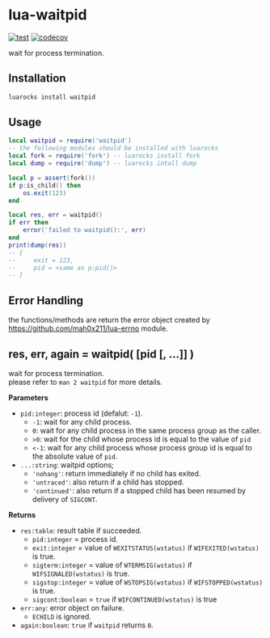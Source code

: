 # lua-waitpid

[![test](https://github.com/mah0x211/lua-waitpid/actions/workflows/test.yml/badge.svg)](https://github.com/mah0x211/lua-waitpid/actions/workflows/test.yml)
[![codecov](https://codecov.io/gh/mah0x211/lua-waitpid/branch/master/graph/badge.svg)](https://codecov.io/gh/mah0x211/lua-waitpid)

wait for process termination.

## Installation

```sh
luarocks install waitpid
```


## Usage

```lua
local waitpid = require('waitpid')
-- the following modules should be installed with luarocks
local fork = require('fork') -- luarocks install fork
local dump = require('dump') -- luarocks intall dump

local p = assert(fork())
if p:is_child() then
    os.exit(123)
end

local res, err = waitpid()
if err then
    error('failed to waitpid():', err)
end
print(dump(res))
-- {
--     exit = 123,
--     pid = <same as p:pid()>
-- }
```

## Error Handling

the functions/methods are return the error object created by https://github.com/mah0x211/lua-errno module.


## res, err, again = waitpid( [pid [, ...]] )

wait for process termination.  
please refer to `man 2 waitpid` for more details.

**Parameters**

- `pid:integer`: process id (defalut: `-1`).
    - `-1`: wait for any child process.
    - `0`: wait for any child process in the same process group as the caller.
    - `>0`: wait for the child whose process id is equal to the value of `pid`
    - `<-1`: wait for any child process whose process group id is equal to the absolute value of `pid`.
- `...:string`: waitpid options;  
    - `'nohang'`: return immediately if no child has exited.
    - `'untraced'`: also return if a child has stopped.
    - `'continued'`: also return if a stopped child has been resumed by delivery of `SIGCONT`.

**Returns**

- `res:table`: result table if succeeded.
    - `pid:integer` = process id.
    - `exit:integer` = value of `WEXITSTATUS(wstatus)` if `WIFEXITED(wstatus)` is true.
    - `sigterm:integer` = value of `WTERMSIG(wstatus)` if `WIFSIGNALED(wstatus)` is true.
    - `sigstop:integer` = value of `WSTOPSIG(wstatus)` if `WIFSTOPPED(wstatus)` is true.
    - `sigcont:boolean` = `true` if `WIFCONTINUED(wstatus)` is true
- `err:any`: error object on failure.
    - `ECHILD` is ignored.
- `again:boolean`: `true` if `waitpid` returns `0`.
